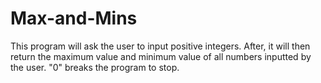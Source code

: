 # Max-and-Mins
This program will ask the user to input positive integers. After, it will then return the maximum value and minimum value of all numbers inputted by the user. "0" breaks the program to stop. 
